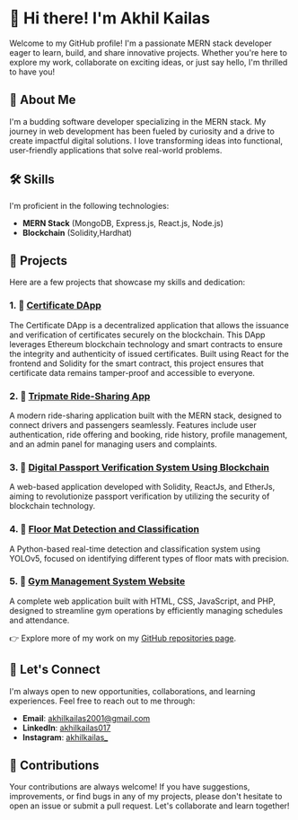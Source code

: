 
# 👋 Hi there! I'm **Akhil Kailas**

Welcome to my GitHub profile! I'm a passionate MERN stack developer eager to learn, build, and share innovative projects. Whether you're here to explore my work, collaborate on exciting ideas, or just say hello, I'm thrilled to have you!

## 🚀 About Me

I'm a budding software developer specializing in the MERN stack. My journey in web development has been fueled by curiosity and a drive to create impactful digital solutions. I love transforming ideas into functional, user-friendly applications that solve real-world problems.

## 🛠️ Skills

I'm proficient in the following technologies:

- **MERN Stack** (MongoDB, Express.js, React.js, Node.js)
- **Blockchain** (Solidity,Hardhat)

## 🌟 Projects

Here are a few projects that showcase my skills and dedication:

### 1. **📃 [Certificate DApp](https://github.com/akhilkailas017/Certificate-dApp.git)**  
The Certificate DApp is a decentralized application that allows the issuance and verification of certificates securely on the blockchain. This DApp leverages Ethereum blockchain technology and smart contracts to ensure the integrity and authenticity of issued certificates. Built using React for the frontend and Solidity for the smart contract, this project ensures that certificate data remains tamper-proof and accessible to everyone.

### 2. **🚗 [Tripmate Ride-Sharing App](https://github.com/akhilkailas017/Tripmate-Ride-Sharing-App.git)**  
A modern ride-sharing application built with the MERN stack, designed to connect drivers and passengers seamlessly. Features include user authentication, ride offering and booking, ride history, profile management, and an admin panel for managing users and complaints.

### 3. **🔐 [Digital Passport Verification System Using Blockchain](https://github.com/akhilkailas017/Digital-Passport-Verification-System-Using-Blockchain.git)**  
A web-based application developed with Solidity, ReactJs, and EtherJs, aiming to revolutionize passport verification by utilizing the security of blockchain technology.

### 4. **🔎 [Floor Mat Detection and Classification](https://github.com/akhilkailas017/Object-Detection-using-Yolov5.git)**  
A Python-based real-time detection and classification system using YOLOv5, focused on identifying different types of floor mats with precision.

### 5. **💪 [Gym Management System Website](https://github.com/akhilkailas017/GYM-Management-System-Website.git)**  
A complete web application built with HTML, CSS, JavaScript, and PHP, designed to streamline gym operations by efficiently managing schedules and attendance.

👉 Explore more of my work on my [GitHub repositories page](https://github.com/akhilkailas017?tab=repositories).

## 💬 Let's Connect

I'm always open to new opportunities, collaborations, and learning experiences. Feel free to reach out to me through:

- **Email**: [akhilkailas2001@gmail.com](mailto:akhilkailas2001@gmail.com)
- **LinkedIn**: [akhilkailas017](https://www.linkedin.com/in/akhilkailas017/)
- **Instagram**: [akhilkailas_](https://www.instagram.com/akhilkailas_/)

## 🤝 Contributions

Your contributions are always welcome! If you have suggestions, improvements, or find bugs in any of my projects, please don't hesitate to open an issue or submit a pull request. Let's collaborate and learn together!
